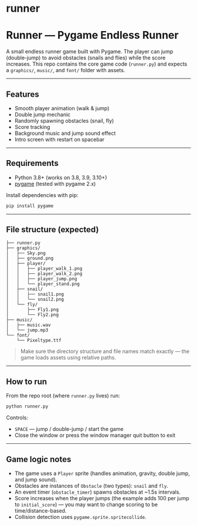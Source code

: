 # runner
# Runner — Pygame Endless Runner

A small endless runner game built with Pygame. The player can jump (double-jump) to avoid obstacles (snails and flies) while the score increases. This repo contains the core game code (`runner.py`) and expects a `graphics/`, `music/`, and `font/` folder with assets.

---

## Features

* Smooth player animation (walk & jump)
* Double jump mechanic
* Randomly spawning obstacles (snail, fly)
* Score tracking
* Background music and jump sound effect
* Intro screen with restart on spacebar

---

## Requirements

* Python 3.8+ (works on 3.8, 3.9, 3.10+)
* [pygame](https://www.pygame.org/) (tested with pygame 2.x)

Install dependencies with pip:

```bash
pip install pygame
```

---

## File structure (expected)

```
├── runner.py
├── graphics/
│   ├── Sky.png
│   ├── ground.png
│   ├── player/
│   │   ├── player_walk_1.png
│   │   ├── player_walk_2.png
│   │   ├── player_jump.png
│   │   └── player_stand.png
│   ├── snail/
│   │   ├── snail1.png
│   │   └── snail2.png
│   └── fly/
│       ├── Fly1.png
│       └── Fly2.png
├── music/
│   ├── music.wav
│   └── jump.mp3
└── font/
    └── Pixeltype.ttf
```
> Make sure the directory structure and file names match exactly — the game loads assets using relative paths.
---

## How to run

From the repo root (where `runner.py` lives) run:

```bash
python runner.py
```

Controls:

* `SPACE` — jump / double-jump / start the game
* Close the window or press the window manager quit button to exit

---

## Game logic notes

* The game uses a `Player` sprite (handles animation, gravity, double jump, and jump sound).
* Obstacles are instances of `Obstacle` (two types): `snail` and `fly`.
* An event timer (`obstacle_timer`) spawns obstacles at ~1.5s intervals.
* Score increases when the player jumps (the example adds 100 per jump to `initial_score`) — you may want to change scoring to be time/distance-based.
* Collision detection uses `pygame.sprite.spritecollide`.
